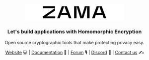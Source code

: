 <p align="center">
  <a href="https://www.zama.ai">
    <img src="https://github.com/zama-ai/.github/blob/main/_static/ZAMA_logo.png"  width="318px" alt="Zama logo">
  </a>
</p>
<h3 align="center">Let's build applications with Homomorphic Encryption</h3>
<p align="center">Open source cryptographic tools that make protecting privacy easy.</p>

<p align="center">
  <a href="https://zama.ai"> Website</a> 💻 | <a href="https://docs.zama.ai"> Documentation</a> 📓 | <a href="https://community.zama.ai">Forum</a> 🎙 | <a href="https://discord.fhe.org"> Discord</a> 💬 | <a href="https://zama.ai/company#contact-us"> Contact us</a> ✍️
</p>
